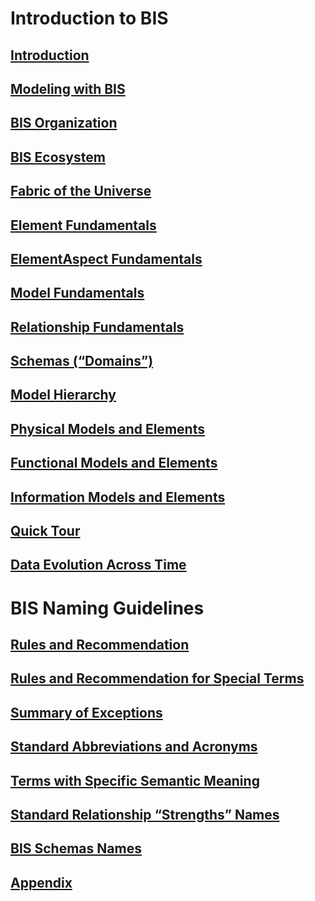 # Introduction to BIS

## [Introduction](./intro/introduction)

## [Modeling with BIS](./intro/modeling-with-bis)

## [BIS Organization](./intro/bis-organization)

## [BIS Ecosystem](./intro/bis-ecosystem)

## [Fabric of the Universe](./intro/fabric-of-the-universe)

## [Element Fundamentals](./intro/element-fundamentals)

## [ElementAspect Fundamentals](./intro/aspect-fundamentals)

## [Model Fundamentals](./intro/model-fundamentals)

## [Relationship Fundamentals](./intro/relationship-fundamentals)

## [Schemas (“Domains”)](./intro/schemas-domains)

## [Model Hierarchy](./intro/model-hierarchy)

## [Physical Models and Elements](./intro/physical-models-and-elements)

## [Functional Models and Elements](./intro/functional-models-and-elements)

## [Information Models and Elements](./intro/information-models-and-elements)

## [Quick Tour](./intro/quick-tour)

## [Data Evolution Across Time](./intro/appendix-a-data-evolution-across-time)

# BIS Naming Guidelines

## [Rules and Recommendation](./naming-guidelines/rules-and-recommendations)

## [Rules and Recommendation for Special Terms](./naming-guidelines/rules-and-recommendations-for-special-terms)

## [Summary of Exceptions](./naming-guidelines/summary-of-exceptions)

## [Standard Abbreviations and Acronyms](./naming-guidelines/standard-abbreviations-and-acronyms)

## [Terms with Specific Semantic Meaning](./naming-guidelines/terms-with-specific-semantic-meaning)

## [Standard Relationship “Strengths” Names](./naming-guidelines/standard-relationship-strengths-names)

## [BIS Schemas Names](./naming-guidelines/bis-schemas-names)

## [Appendix](./naming-guidelines/appendix)
